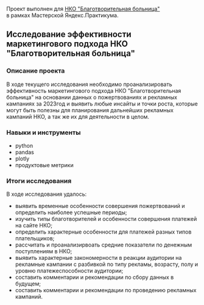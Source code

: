 Проект выполнен для <a href="https://charityhospital.ru/">НКО "Благотворительная больница"</a><br> в рамках Мастерской Яндекс.Практикума.


## Исследование эффективности маркетингового подхода НКО "Благотворительная больница"

### Описание проекта

В ходе текущего исследования необходимо проанализировать эффективность маркетингового подхода НКО "Благотворительная больница" на основании данных о пожертвованиях и рекламных кампаниях за 2023год и выявить любые инсайты и точки роста, которые могут быть полезны для планирования дальнейших рекламных кампаний НКО, а так же их для деятельности в целом.

### Навыки и инструменты

- python
- pandas
- plotly
- продуктовые метрики

### Итоги исследования

В ходе исследования удалось:

- выявить временные особенности совершения пожертвований и определить наиболее успешные периоды;
- изучить типы благотворителей и особенности совершения платежей на сайте НКО;
- определить характерные особенности для платежей разных типов плательщиков;
- рассчитать и проанализирвоать средние показатели по денежным поступлениям в НКО;
- выявить характерные закономерности в реакции аудитории на рекламные кампании с разбивкой по типу рекламы, возрасту, полу и уровню платежеспособности аудитории;
- составить комментарии и рекомендации по сбору данных в будущем;
- составить комментарии и рекомендации по проведению рекламных кампаний.
